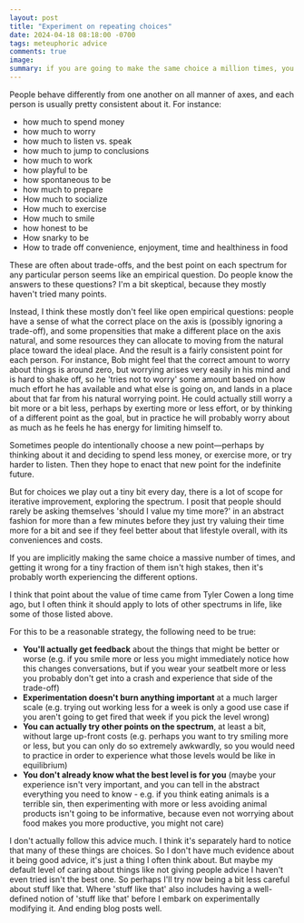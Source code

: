 ```yaml
---
layout: post
title: "Experiment on repeating choices"
date: 2024-04-18 08:18:00 -0700
tags: meteuphoric advice
comments: true
image:
summary: if you are going to make the same choice a million times, you should probably experiment a bit. 
---
```


People behave differently from one another on all manner of axes, and each person is usually pretty consistent about it. For instance:

- how much to spend money
- how much to worry
- how much to listen vs. speak
- how much to jump to conclusions
- how much to work 
- how playful to be
- how spontaneous to be
- how much to prepare 
- How much to socialize
- How much to exercise
- How much to smile
- how honest to be
- How snarky to be
- How to trade off convenience, enjoyment, time and healthiness in food

These are often about trade-offs, and the best point on each spectrum for any particular person seems like an empirical question. Do people know the answers to these questions? I'm a bit skeptical, because they mostly haven't tried many points. 

Instead, I think these mostly don't feel like open empirical questions: people have a sense of what the correct place on the axis is (possibly ignoring a trade-off), and some propensities that make a different place on the axis natural, and some resources they can allocate to moving from the natural place toward the ideal place. And the result is a fairly consistent point for each person. For instance, Bob might feel that the correct amount to worry about things is around zero, but worrying arises very easily in his mind and is hard to shake off, so he 'tries not to worry' some amount based on how much effort he has available and what else is going on, and lands in a place about that far from his natural worrying point. He could actually still worry a bit more or a bit less, perhaps by exerting more or less effort, or by thinking of a different point as the goal, but in practice he will probably worry about as much as he feels he has energy for limiting himself to.

Sometimes people do intentionally choose a new point—perhaps by thinking about it and deciding to spend less money, or exercise more, or try harder to listen. Then they hope to enact that new point for the indefinite future. 

But for choices we play out a tiny bit every day, there is a lot of scope for iterative improvement, exploring the spectrum. I posit that people should rarely be asking themselves 'should I value my time more?' in an abstract fashion for more than a few minutes before they just try valuing their time more for a bit and see if they feel better about that lifestyle overall, with its conveniences and costs.

If you are implicitly making the same choice a massive number of times, and getting it wrong for a tiny fraction of them isn't high stakes, then it's probably worth experiencing the different options.

I think that point about the value of time came from Tyler Cowen a long time ago, but I often think it should apply to lots of other spectrums in life, like some of those listed above.

For this to be a reasonable strategy, the following need to be true:
- **You'll actually get feedback** about the things that might be better or worse (e.g. if you smile more or less you might immediately notice how this changes conversations, but if you wear your seatbelt more or less you probably don't get into a crash and experience that side of the trade-off)
- **Experimentation doesn't burn anything important** at a much larger scale (e.g. trying out working less for a week is only a good use case if you aren't going to get fired that week if you pick the level wrong)
- **You can actually try other points on the spectrum**, at least a bit, without large up-front costs (e.g. perhaps you want to try smiling more or less, but you can only do so extremely awkwardly, so you would need to practice in order to experience what those levels would be like in equilibrium)
- **You don't already know what the best level is for you** (maybe your experience isn't very important, and you can tell in the abstract everything you need to know - e.g. if you think eating animals is a terrible sin, then experimenting with more or less avoiding animal products isn't going to be informative, because even not worrying about food makes you more productive, you might not care)

I don't actually follow this advice much. I think it's separately hard to notice that many of these things are choices. So I don't have much evidence about it being good advice, it's just a thing I often think about. But maybe my default level of caring about things like not giving people advice I haven't even tried isn't the best one. So perhaps I'll try now being a bit less careful about stuff like that. Where 'stuff like that' also includes having a well-defined notion of 'stuff like that' before I embark on experimentally modifying it. And ending blog posts well.
